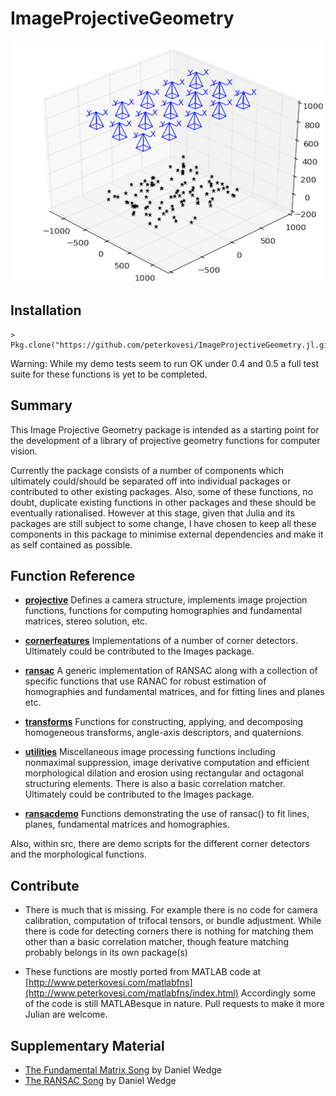 ImageProjectiveGeometry
=======================

![banner image](doc/banner.png)

## Installation

```
> Pkg.clone("https://github.com/peterkovesi/ImageProjectiveGeometry.jl.git")
```

Warning: While my demo tests seem to run OK under 0.4 and 0.5 a full
test suite for these functions is yet to be completed.

## Summary

This Image Projective Geometry package is intended as a starting point
for the development of a library of projective geometry functions for
computer vision.

Currently the package consists of a number of components which
ultimately could/should be separated off into individual packages or
contributed to other existing packages.  Also, some of these
functions, no doubt, duplicate existing functions in other packages
and these should be eventually rationalised.  However at this stage,
given that Julia and its packages are still subject to some change, I
have chosen to keep all these components in this package to minimise
external dependencies and make it as self contained as possible.

## Function Reference

* [**projective**](doc/projective.md) Defines a camera structure,
implements image projection functions, functions for computing
homographies and fundamental matrices, stereo solution, etc.

* [**cornerfeatures**](doc/cornerfeatures.md) Implementations of a number
of corner detectors.  Ultimately could be contributed to the Images
package.

* [**ransac**](doc/ransac.md) A generic implementation of RANSAC along
with a collection of specific functions that use RANAC for robust
estimation of homographies and fundamental matrices, and for fitting
lines and planes etc.

* [**transforms**](doc/transforms.md) Functions for constructing,
applying, and decomposing homogeneous transforms, angle-axis
descriptors, and quaternions.

* [**utilities**](doc/utilities.md) Miscellaneous image processing functions
including nonmaximal suppression, image derivative computation and
efficient morphological dilation and erosion using rectangular and
octagonal structuring elements.  There is also a basic correlation
matcher.  Ultimately could be contributed to the Images package.

* [**ransacdemo**](doc/ransacdemo.md) Functions demonstrating the use of
ransac() to fit lines, planes, fundamental matrices and homographies.

Also, within src, there are demo scripts for the different corner
detectors and the morphological functions.

## Contribute

* There is much that is missing.  For example there is no code for
camera calibration, computation of trifocal tensors, or bundle
adjustment.  While there is code for detecting corners there is
nothing for matching them other than a basic correlation matcher,
though feature matching probably belongs in its own package(s)

* These functions are mostly ported from MATLAB code at
 [http://www.peterkovesi.com/matlabfns](http://www.peterkovesi.com/matlabfns/index.html)
 Accordingly some of the code is still MATLABesque in nature.  Pull
 requests to make it more Julian are welcome.


## Supplementary Material

* [The Fundamental Matrix Song](http://danielwedge.com/fmatrix/) by Daniel Wedge
* [The RANSAC Song](http://danielwedge.com/ransac/) by Daniel Wedge

